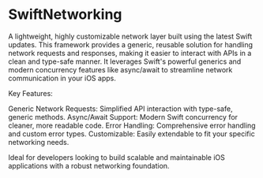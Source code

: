 # SwiftNetworking
A lightweight, highly customizable network layer built using the latest Swift updates. This framework provides a generic, reusable solution for handling network requests and responses, making it easier to interact with APIs in a clean and type-safe manner. It leverages Swift's powerful generics and modern concurrency features like async/await to streamline network communication in your iOS apps.

Key Features:

Generic Network Requests: Simplified API interaction with type-safe, generic methods.
Async/Await Support: Modern Swift concurrency for cleaner, more readable code.
Error Handling: Comprehensive error handling and custom error types.
Customizable: Easily extendable to fit your specific networking needs.

Ideal for developers looking to build scalable and maintainable iOS applications with a robust networking foundation.







